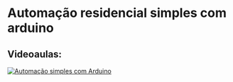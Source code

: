 # Automação residencial simples com arduino
## Videoaulas:
[![Automação simples com Arduino](http://img.youtube.com/vi/fl6T8_RROHw/0.jpg)](http://www.youtube.com/watch?v=fl6T8_RROHw "Automação simples com Arduino")
